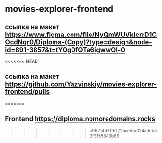 # movies-explorer-frontend
## ссылка на макет https://www.figma.com/file/NyQmWUVklcrrD1COcdNqr0/Diploma-(Copy)?type=design&node-id=891-3857&t=tY0g0fQTa6igwwOl-0
<<<<<<< HEAD
## ссылка на макет https://github.com/Yazvinskiy/movies-explorer-frontend/pulls
=======
##  Frontend https://diploma.nomoredomains.rocks
>>>>>>> c96714d61f6122ace55c124adeb53f3f55843b86
